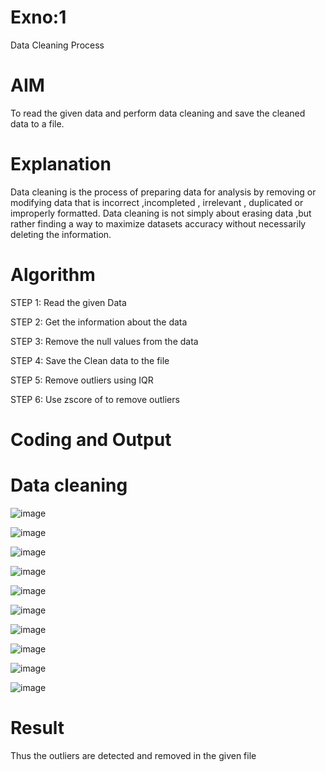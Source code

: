 # Exno:1
Data Cleaning Process

# AIM
To read the given data and perform data cleaning and save the cleaned data to a file.

# Explanation
Data cleaning is the process of preparing data for analysis by removing or modifying data that is incorrect ,incompleted , irrelevant , duplicated or improperly formatted. Data cleaning is not simply about erasing data ,but rather finding a way to maximize datasets accuracy without necessarily deleting the information.

# Algorithm
STEP 1: Read the given Data

STEP 2: Get the information about the data

STEP 3: Remove the null values from the data

STEP 4: Save the Clean data to the file

STEP 5: Remove outliers using IQR

STEP 6: Use zscore of to remove outliers

# Coding and Output

# Data cleaning
![image](https://github.com/user-attachments/assets/9d89c98b-765a-462e-9193-e072d723e1c1)

![image](https://github.com/user-attachments/assets/cbcc498b-e0d0-4f63-9a89-190e97bf6aab)

![image](https://github.com/user-attachments/assets/1c457e31-4b01-4518-96e4-efd7121d5d25)

![image](https://github.com/user-attachments/assets/ef25fa22-f3e5-4989-b86a-1bc8c832acc1)

![image](https://github.com/user-attachments/assets/f35db493-278d-4c3f-8594-f1eb8e9f3246)

![image](https://github.com/user-attachments/assets/04770c00-9e3b-4cbf-9e22-b19424c2d21f)

![image](https://github.com/user-attachments/assets/445b967e-d5e9-41c5-81fb-93b65f71a927)

![image](https://github.com/user-attachments/assets/217abf32-d8f7-48e6-af60-a19c3fa3e9e7)

![image](https://github.com/user-attachments/assets/975a9140-8e22-4b87-aefe-2c28f424f7bf)

![image](https://github.com/user-attachments/assets/202fb7bf-8995-4aea-a0dd-aed79f926744)

# Result

Thus the outliers are detected and removed in the given file
